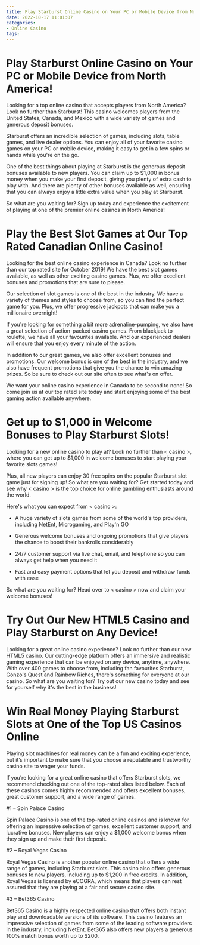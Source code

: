 ```yaml
---
title: Play Starburst Online Casino on Your PC or Mobile Device from North America!
date: 2022-10-17 11:01:07
categories:
- Online Casino
tags:
---
```



#  Play Starburst Online Casino on Your PC or Mobile Device from North America!

Looking for a top online casino that accepts players from North America? Look no further than Starburst! This casino welcomes players from the United States, Canada, and Mexico with a wide variety of games and generous deposit bonuses.

Starburst offers an incredible selection of games, including slots, table games, and live dealer options. You can enjoy all of your favorite casino games on your PC or mobile device, making it easy to get in a few spins or hands while you're on the go.

One of the best things about playing at Starburst is the generous deposit bonuses available to new players. You can claim up to $1,000 in bonus money when you make your first deposit, giving you plenty of extra cash to play with. And there are plenty of other bonuses available as well, ensuring that you can always enjoy a little extra value when you play at Starburst.

So what are you waiting for? Sign up today and experience the excitement of playing at one of the premier online casinos in North America!

#  Play the Best Slot Games at Our Top Rated Canadian Online Casino!

Looking for the best online casino experience in Canada? Look no further than our top rated site for October 2019! We have the best slot games available, as well as other exciting casino games. Plus, we offer excellent bonuses and promotions that are sure to please.

Our selection of slot games is one of the best in the industry. We have a variety of themes and styles to choose from, so you can find the perfect game for you. Plus, we offer progressive jackpots that can make you a millionaire overnight!

If you're looking for something a bit more adrenaline-pumping, we also have a great selection of action-packed casino games. From blackjack to roulette, we have all your favourites available. And our experienced dealers will ensure that you enjoy every minute of the action.

In addition to our great games, we also offer excellent bonuses and promotions. Our welcome bonus is one of the best in the industry, and we also have frequent promotions that give you the chance to win amazing prizes. So be sure to check out our site often to see what's on offer.

We want your online casino experience in Canada to be second to none! So come join us at our top rated site today and start enjoying some of the best gaming action available anywhere.

#  Get up to $1,000 in Welcome Bonuses to Play Starburst Slots!

Looking for a new online casino to play at? Look no further than < casino >, where you can get up to $1,000 in welcome bonuses to start playing your favorite slots games!

Plus, all new players can enjoy 30 free spins on the popular Starburst slot game just for signing up! So what are you waiting for? Get started today and see why < casino > is the top choice for online gambling enthusiasts around the world.

Here's what you can expect from < casino >:

- A huge variety of slots games from some of the world's top providers, including NetEnt, Microgaming, and Play'n GO

- Generous welcome bonuses and ongoing promotions that give players the chance to boost their bankrolls considerably

- 24/7 customer support via live chat, email, and telephone so you can always get help when you need it

- Fast and easy payment options that let you deposit and withdraw funds with ease

So what are you waiting for? Head over to < casino > now and claim your welcome bonuses!

#  Try Out Our New HTML5 Casino and Play Starburst on Any Device!

Looking for a great online casino experience? Look no further than our new HTML5 casino. Our cutting-edge platform offers an immersive and realistic gaming experience that can be enjoyed on any device, anytime, anywhere. With over 400 games to choose from, including fan favourites Starburst, Gonzo's Quest and Rainbow Riches, there's something for everyone at our casino. So what are you waiting for? Try out our new casino today and see for yourself why it's the best in the business!

#  Win Real Money Playing Starburst Slots at One of the Top US Casinos Online

Playing slot machines for real money can be a fun and exciting experience, but it’s important to make sure that you choose a reputable and trustworthy casino site to wager your funds.

If you’re looking for a great online casino that offers Starburst slots, we recommend checking out one of the top-rated sites listed below. Each of these casinos comes highly recommended and offers excellent bonuses, great customer support, and a wide range of games.

#1 – Spin Palace Casino

Spin Palace Casino is one of the top-rated online casinos and is known for offering an impressive selection of games, excellent customer support, and lucrative bonuses. New players can enjoy a $1,000 welcome bonus when they sign up and make their first deposit.

#2 – Royal Vegas Casino

Royal Vegas Casino is another popular online casino that offers a wide range of games, including Starburst slots. This casino also offers generous bonuses to new players, including up to $1,200 in free credits. In addition, Royal Vegas is licensed by eCOGRA, which means that players can rest assured that they are playing at a fair and secure casino site.

#3 – Bet365 Casino

Bet365 Casino is a highly respected online casino that offers both instant play and downloadable versions of its software. This casino features an impressive selection of games from some of the leading software providers in the industry, including NetEnt. Bet365 also offers new players a generous 100% match bonus worth up to $200.